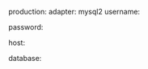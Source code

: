 <!-- post: padrino-stacks_mysql-yml -->


production:
  adapter: mysql2
  username: 

  password: 

  host: 

  database: 

